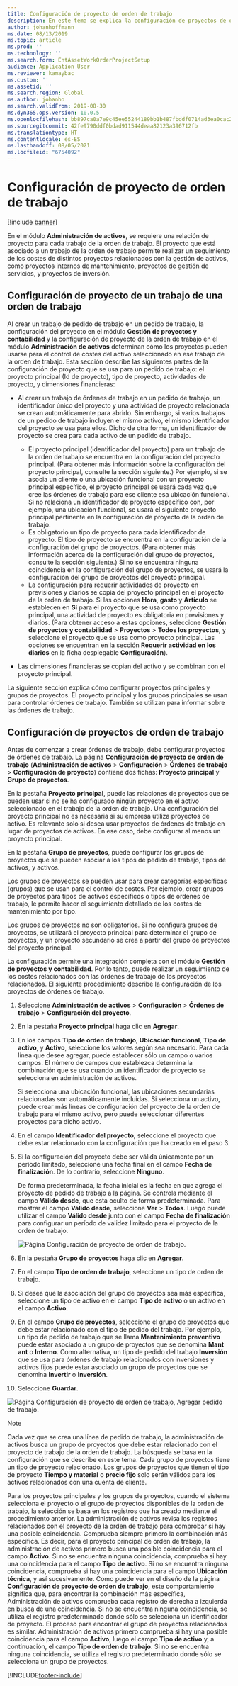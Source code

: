```yaml
---
title: Configuración de proyecto de orden de trabajo
description: En este tema se explica la configuración de proyectos de órdenes de trabajo en Administración de activos.
author: johanhoffmann
ms.date: 08/13/2019
ms.topic: article
ms.prod: ''
ms.technology: ''
ms.search.form: EntAssetWorkOrderProjectSetup
audience: Application User
ms.reviewer: kamaybac
ms.custom: ''
ms.assetid: ''
ms.search.region: Global
ms.author: johanho
ms.search.validFrom: 2019-08-30
ms.dyn365.ops.version: 10.0.5
ms.openlocfilehash: bb897ca0a7e9c45ee55244189bb1b487fbddf0714ad3ea0cac26eb7bac36a07f
ms.sourcegitcommit: 42fe9790ddf0bdad911544deaa82123a396712fb
ms.translationtype: HT
ms.contentlocale: es-ES
ms.lasthandoff: 08/05/2021
ms.locfileid: "6754092"
---
```

# <a name="work-order-project-setup"></a>Configuración de proyecto de orden de trabajo

[!include [banner](../../includes/banner.md)]

 

En el módulo **Administración de activos**, se requiere una relación de proyecto para cada trabajo de la orden de trabajo. El proyecto que está asociado a un trabajo de la orden de trabajo permite realizar un seguimiento de los costes de distintos proyectos relacionados con la gestión de activos, como proyectos internos de mantenimiento, proyectos de gestión de servicios, y proyectos de inversión. 

## <a name="project-setup-for-a-work-order-job"></a>Configuración de proyecto de un trabajo de una orden de trabajo

Al crear un trabajo de pedido de trabajo en un pedido de trabajo, la configuración del proyecto en el módulo **Gestión de proyectos y contabilidad** y la configuración de proyecto de la orden de trabajo en el módulo **Administración de activos** determinan cómo los proyectos pueden usarse para el control de costes del activo seleccionado en ese trabajo de la orden de trabajo. Esta sección describe las siguientes partes de la configuración de proyecto que se usa para un pedido de trabajo: el proyecto principal (Id de proyecto), tipo de proyecto, actividades de proyecto, y dimensiones financieras:

- Al crear un trabajo de órdenes de trabajo en un pedido de trabajo, un identificador único del proyecto y una actividad de proyecto relacionada se crean automáticamente para abrirlo. Sin embargo, si varios trabajos de un pedido de trabajo incluyen el mismo activo, el mismo identificador del proyecto se usa para ellos. Dicho de otra forma, un identificador de proyecto se crea para cada activo de un pedido de trabajo.

    - El proyecto principal (identificador del proyecto) para un trabajo de la orden de trabajo se encuentra en la configuración del proyecto principal. (Para obtener más información sobre la configuración del proyecto principal, consulte la sección siguiente.) Por ejemplo, si se asocia un cliente o una ubicación funcional con un proyecto principal específico, el proyecto principal se usará cada vez que cree las órdenes de trabajo para ese cliente esa ubicación funcional. Si no relaciona un identificador de proyecto específico con, por ejemplo, una ubicación funcional, se usará el siguiente proyecto principal pertinente en la configuración de proyecto de la orden de trabajo.
    - Es obligatorio un tipo de proyecto para cada identificador de proyecto. El tipo de proyecto se encuentra en la configuración de la configuración del grupo de proyectos. (Para obtener más información acerca de la configuración del grupo de proyectos, consulte la sección siguiente.) Si no se encuentra ninguna coincidencia en la configuración del grupo de proyectos, se usará la configuración del grupo de proyectos del proyecto principal.
    - La configuración para requerir actividades de proyecto en previsiones y diarios se copia del proyecto principal en el proyecto de la orden de trabajo. Si las opciones **Hora**, **gasto** y **Artículo** se establecen en **Sí** para el proyecto que se usa como proyecto principal, una actividad de proyecto es obligatoria en previsiones y diarios. (Para obtener acceso a estas opciones, seleccione **Gestión de proyectos y contabilidad** \> **Proyectos** \> **Todos los proyectos**, y seleccione el proyecto que se usa como proyecto principal. Las opciones se encuentran en la sección **Requerir actividad en los diarios** en la ficha desplegable **Configuración**).

- Las dimensiones financieras se copian del activo y se combinan con el proyecto principal.

La siguiente sección explica cómo configurar proyectos principales y grupos de proyectos. El proyecto principal y los grupos principales se usan para controlar órdenes de trabajo. También se utilizan para informar sobre las órdenes de trabajo.

## <a name="set-up-work-order-projects"></a>Configuración de proyectos de orden de trabajo

Antes de comenzar a crear órdenes de trabajo, debe configurar proyectos de órdenes de trabajo. La página **Configuración de proyecto de orden de trabajo** (**Administración de activos** \> **Configuración** \> **Órdenes de trabajo** \> **Configuración de proyecto**) contiene dos fichas: **Proyecto principal** y **Grupo de proyectos**.

En la pestaña **Proyecto principal**, puede las relaciones de proyectos que se pueden usar si no se ha configurado ningún proyecto en el activo seleccionado en el trabajo de la orden de trabajo. Una configuración del proyecto principal no es necesaria si su empresa utiliza proyectos de activo. Es relevante solo si desea usar proyectos de órdenes de trabajo en lugar de proyectos de activos. En ese caso, debe configurar al menos un proyecto principal.

En la pestaña **Grupo de proyectos**, puede configurar los grupos de proyectos que se pueden asociar a los tipos de pedido de trabajo, tipos de activos, y activos.

Los grupos de proyectos se pueden usar para crear categorías específicas (grupos) que se usan para el control de costes. Por ejemplo, crear grupos de proyectos para tipos de activos específicos o tipos de órdenes de trabajo, le permite hacer el seguimiento detallado de los costes de mantenimiento por tipo.

Los grupos de proyectos no son obligatorios. Si no configura grupos de proyectos, se utilizará el proyecto principal para determinar el grupo de proyectos, y un proyecto secundario se crea a partir del grupo de proyectos del proyecto principal.

La configuración permite una integración completa con el módulo **Gestión de proyectos y contabilidad**. Por lo tanto, puede realizar un seguimiento de los costes relacionados con las órdenes de trabajo de los proyectos relacionados. El siguiente procedimiento describe la configuración de los proyectos de órdenes de trabajo.

1. Seleccione **Administración de activos** \> **Configuración** \> **Órdenes de trabajo** \> **Configuración del proyecto**.
2. En la pestaña **Proyecto principal** haga clic en **Agregar**.
3. En los campos **Tipo de orden de trabajo**, **Ubicación funcional**, **Tipo de activo**, y **Activo**, seleccione los valores según sea necesario. Para cada línea que desee agregar, puede establecer sólo un campo o varios campos. El número de campos que establezca determina la combinación que se usa cuando un identificador de proyecto se selecciona en administración de activos. 

    Si selecciona una ubicación funcional, las ubicaciones secundarias relacionadas son automáticamente incluidas. Si selecciona un activo, puede crear más líneas de configuración del proyecto de la orden de trabajo para el mismo activo, pero puede seleccionar diferentes proyectos para dicho activo.

4. En el campo **Identificador del proyecto**, seleccione el proyecto que debe estar relacionado con la configuración que ha creado en el paso 3.
5. Si la configuración del proyecto debe ser válida únicamente por un período limitado, seleccione una fecha final en el campo **Fecha de finalización**. De lo contrario, seleccione **Ninguno**.

    De forma predeterminada, la fecha inicial es la fecha en que agrega el proyecto de pedido de trabajo a la página. Se controla mediante el campo **Válido desde**, que está oculto de forma predeterminada. Para mostrar el campo **Válido desde**, seleccione **Ver** \> **Todos**. Luego puede utilizar el campo **Válido desde** junto con el campo **Fecha de finalización** para configurar un período de validez limitado para el proyecto de la orden de trabajo.

    ![Página Configuración de proyecto de orden de trabajo.](media/17-setup-for-work-orders.png)

6. En la pestaña **Grupo de proyectos** haga clic en **Agregar**.
7. En el campo **Tipo de orden de trabajo**, seleccione un tipo de orden de trabajo.
8. Si desea que la asociación del grupo de proyectos sea más específica, seleccione un tipo de activo en el campo **Tipo de activo** o un activo en el campo **Activo**.
9. En el campo **Grupo de proyectos**, seleccione el grupo de proyectos que debe estar relacionado con el tipo de pedido del trabajo. Por ejemplo, un tipo de pedido de trabajo que se llama **Mantenimiento preventivo** puede estar asociado a un grupo de proyectos que se denomina **Mant ant** o **Interno**. Como alternativa, un tipo de pedido del trabajo **Inversión** que se usa para órdenes de trabajo relacionados con inversiones y activos fijos puede estar asociado un grupo de proyectos que se denomina **Invertir** o **Inversión**.
10. Seleccione **Guardar**.

![Página Configuración de proyecto de orden de trabajo, Agregar pedido de trabajo.](media/18-setup-for-work-orders.png)

> [!NOTE]
> Cada vez que se crea una línea de pedido de trabajo, la administración de activos busca un grupo de proyectos que debe estar relacionado con el proyecto de trabajo de la orden de trabajo. La búsqueda se basa en la configuración que se describe en este tema. Cada grupo de proyectos tiene un tipo de proyecto relacionado. Los grupos de proyectos que tienen el tipo de proyecto **Tiempo y material** o **precio fijo** solo serán válidos para los activos relacionados con una cuenta de cliente.
>
> Para los proyectos principales y los grupos de proyectos, cuando el sistema selecciona el proyecto o el grupo de proyectos disponibles de la orden de trabajo, la selección se basa en los registros que ha creado mediante el procedimiento anterior. La administración de activos revisa los registros relacionados con el proyecto de la orden de trabajo para comprobar si hay una posible coincidencia. Comprueba siempre primero la combinación más específica. Es decir, para el proyecto principal de orden de trabajo, la administración de activos primero busca una posible coincidencia para el campo **Activo**. Si no se encuentra ninguna coincidencia, comprueba si hay una coincidencia para el campo **Tipo de activo**. Si no se encuentra ninguna coincidencia, comprueba si hay una coincidencia para el campo **Ubicación técnica**, y así sucesivamente. Como puede ver en el diseño de la página **Configuración de proyecto de orden de trabajo**, este comportamiento significa que, para encontrar la combinación más específica, Administración de activos comprueba cada registro de derecha a izquierda en busca de una coincidencia. Si no se encuentra ninguna coincidencia, se utiliza el registro predeterminado donde sólo se selecciona un identificador de proyecto. El proceso para encontrar el grupo de proyectos relacionados es similar. Administración de activos primero comprueba si hay una posible coincidencia para el campo **Activo**, luego el campo **Tipo de activo** y, a continuación, el campo **Tipo de orden de trabajo**. Si no se encuentra ninguna coincidencia, se utiliza el registro predeterminado donde sólo se selecciona un grupo de proyectos.


[!INCLUDE[footer-include](../../../includes/footer-banner.md)]